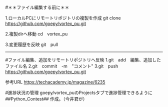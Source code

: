 #＊＊ファイル編集する前に＊＊

1.ローカルPCにリモートリポジトリの複製を作成
git clone https://github.com/goepy/vortex_pu.git

2.複製dirへ移動
cd　vortex_pu

3.変更履歴を反映
git　pull

----------------------------------------------------
#ファイル編集、追加をリモートリポジトリへ反映
1.git　add　編集、追加したファイル名
2.git　commit　-m　"コメント"
3.git　push　https://github.com/goepy/vortex_pu.git

参考URL
https://techacademy.jp/magazine/6235

#進捗状況の管理
goepy/vortex_puのProjectsタブで進捗管理できるように
##Python_Contest##
作成。（今井君が）
